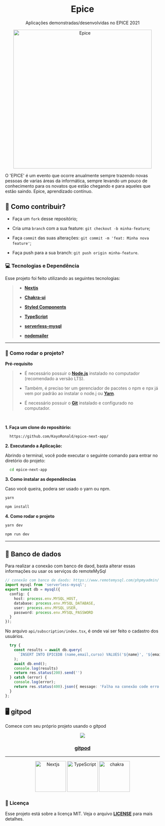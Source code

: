 <h1 align="center">
    <strong>Epice</strong>
</h1>
<p align="center">
Aplicações demonstradas/desenvolvidas no EPICE 2021
</p>
<p align="center">
    <img src="public/img/svg/undraw_everywhere_together_bdmn.svg" alt="Epice" width="450"/>
</p>

O 'EPICE' é um evento que ocorre anualmente sempre trazendo novas pessoas de varias áreas da informática, sempre levando um pouco de conhecimento para os novatos que estão chegando e para aqueles que estão saindo. Epice, aprendizado contínuo.

## 🤔 **Como contribuir?**

- Faça um `fork` desse repositório;
  
- Cria uma `branch` com a sua feature: `git checkout -b minha-feature`;
  
- Faça `commit` das suas alterações: `git commit -m 'feat: Minha nova feature'`;

- Faça push para a sua branch: `git push origin minha-feature`.

### **💻 Tecnologias e Dependência**

Esse projeto foi feito utilizando as seguintes tecnologias:

> - **[Nextjs](https://nextjs.org/)**
>
> - **[Chakra-ui](https://chakra-ui.com/)**
>
> - **[Styled Components](https://styled-components.com/)**
>  
> - **[TypeScript](https://www.typescriptlang.org/)**
>
> - **[serverless-mysql](https://www.serverless.com/plugins/serverless-mysql)**
>
> - **[nodemailer](https://nodemailer.com/about/)**

<hr/>

### 🚀 **Como rodar o projeto?**

 **Pré-requisito**
 
<blockquote>

- É necessário possuir o **[Node.js](https://nodejs.org/en/)** instalado no computador (recomendado a versão LTS).

- Também, é preciso ter um gerenciador de pacotes o npm e npx já vem por padrão ao instalar o node.j ou **[Yarn](https://www.npmjs.com/package/yarn)**.

- É necessário possuir o **[Git](https://git-scm.com/)** instalado e configurado no computador.
  
</blockquote>

<br/>

**1. Faça um clone do repositório:**

```bash 
  https://github.com/KayoRonald/epice-next-app/
```

**2. Executando a Aplicação:**

Abrindo o terminal, você pode executar o seguinte comando para entrar no diretório do projeto:

```bash
  cd epice-next-app
```

**3. Como instalar as dependências**

Caso você queira, podera ser usado o yarn ou npm. 

```bash
yarn 
```
```bash
npm install
```

**4. Como rodar o projeto**

```bash
yarn dev
```
```bash
npm run dev
```

<hr/>

## 🎲 Banco de dados

Para realizar a conexão com banco de daod, basta alterar essas informações ou usar os serviços do remoteMySql

```ts
// conexão com banco de daods: https://www.remotemysql.com/phpmyadmin/
import mysql from 'serverless-mysql';
export const db = mysql({
  config: {
    host: process.env.MYSQL_HOST,
    database: process.env.MYSQL_DATABASE,
    user: process.env.MYSQL_USER,
    password: process.env.MYSQL_PASSWORD
  }
});
```
No arquivo `api/subscription/index.tsx`, é onde vai ser feito o cadastro dos usuários.
```ts
  try {
    const results = await db.query(
      `INSERT INTO EPICEDB (name,email,curso) VALUES('${name}', '${email}', '${curso}')`
    );
    await db.end();
    console.log(results)
    return res.status(200).send('')
  } catch (error) {
    console.log(error);
    return res.status(400).json({ message: 'Falha na conexão code erro `EMAIL-300`' });
  }
};
```
## 🖥️ gitpod

Comece com seu próprio projeto usando o gitpod

<p align="center">
  <a href="https://gitpod.io/#https://github.com/gitpod-io/template-python-django">
    <img src="https://gitpod.io/button/open-in-gitpod.svg" />
    <h3 align="center">gitpod</h3>
  </a>
</p>

<hr/>


<p align="center">
  <img src="https://www.rlogical.com/wp-content/uploads/2021/08/Rlogical-Blog-Images-thumbnail.png" width="100" title="Nextjs">
  <img src="github/typescript.png" width="100" alt="TypeScript" title="TypeScript">
  <img src="github/chakra-ui.png" width="100" alt="chakra" title="chakra"
</p>

### 📝 **Licença**
Esse projeto está sobre a licença MIT. Veja o arquivo **[LICENSE](LICENSE)** para mais detalhes.
